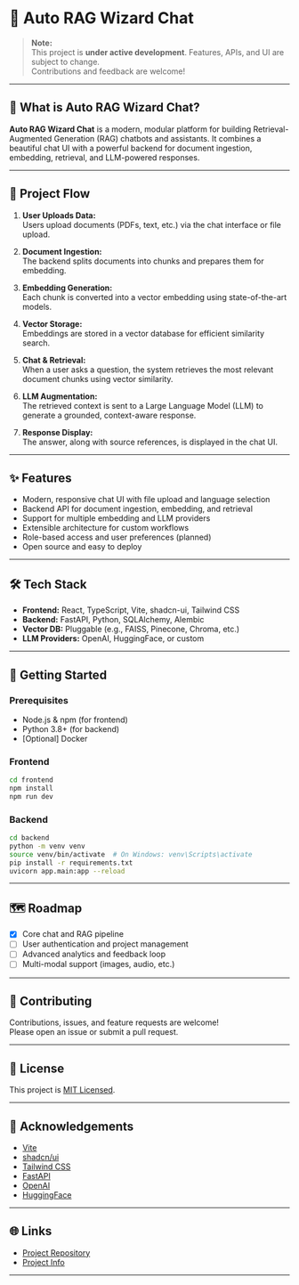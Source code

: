 # 🚧 Auto RAG Wizard Chat

> **Note:**  
> This project is **under active development**. Features, APIs, and UI are subject to change.  
> Contributions and feedback are welcome!

---

## 🌟 What is Auto RAG Wizard Chat?

**Auto RAG Wizard Chat** is a modern, modular platform for building Retrieval-Augmented Generation (RAG) chatbots and assistants. It combines a beautiful chat UI with a powerful backend for document ingestion, embedding, retrieval, and LLM-powered responses.

---

## 🧭 Project Flow

1. **User Uploads Data:**  
   Users upload documents (PDFs, text, etc.) via the chat interface or file upload.

2. **Document Ingestion:**  
   The backend splits documents into chunks and prepares them for embedding.

3. **Embedding Generation:**  
   Each chunk is converted into a vector embedding using state-of-the-art models.

4. **Vector Storage:**  
   Embeddings are stored in a vector database for efficient similarity search.

5. **Chat & Retrieval:**  
   When a user asks a question, the system retrieves the most relevant document chunks using vector similarity.

6. **LLM Augmentation:**  
   The retrieved context is sent to a Large Language Model (LLM) to generate a grounded, context-aware response.

7. **Response Display:**  
   The answer, along with source references, is displayed in the chat UI.

---

## ✨ Features

- Modern, responsive chat UI with file upload and language selection
- Backend API for document ingestion, embedding, and retrieval
- Support for multiple embedding and LLM providers
- Extensible architecture for custom workflows
- Role-based access and user preferences (planned)
- Open source and easy to deploy

---

## 🛠️ Tech Stack

- **Frontend:** React, TypeScript, Vite, shadcn-ui, Tailwind CSS
- **Backend:** FastAPI, Python, SQLAlchemy, Alembic
- **Vector DB:** Pluggable (e.g., FAISS, Pinecone, Chroma, etc.)
- **LLM Providers:** OpenAI, HuggingFace, or custom

---

## 🚀 Getting Started

### Prerequisites

- Node.js & npm (for frontend)
- Python 3.8+ (for backend)
- [Optional] Docker

### Frontend

```bash
cd frontend
npm install
npm run dev
```

### Backend

```bash
cd backend
python -m venv venv
source venv/bin/activate  # On Windows: venv\Scripts\activate
pip install -r requirements.txt
uvicorn app.main:app --reload
```

---

## 🗺️ Roadmap

- [x] Core chat and RAG pipeline
- [ ] User authentication and project management
- [ ] Advanced analytics and feedback loop
- [ ] Multi-modal support (images, audio, etc.)

---

## 🤝 Contributing

Contributions, issues, and feature requests are welcome!  
Please open an issue or submit a pull request.

---

## 📄 License

This project is [MIT Licensed](LICENSE).

---

## 📢 Acknowledgements

- [Vite](https://vitejs.dev/)
- [shadcn/ui](https://ui.shadcn.com/)
- [Tailwind CSS](https://tailwindcss.com/)
- [FastAPI](https://fastapi.tiangolo.com/)
- [OpenAI](https://openai.com/)
- [HuggingFace](https://huggingface.co/)

---

## 🌐 Links

- [Project Repository](https://github.com/vaibhavnarute/auto-rag-wizard-chat)
- [Project Info](https://lovable.dev/projects/1df91b05-c452-4cd8-8ebb-4edc3c5468e3)

--- 
